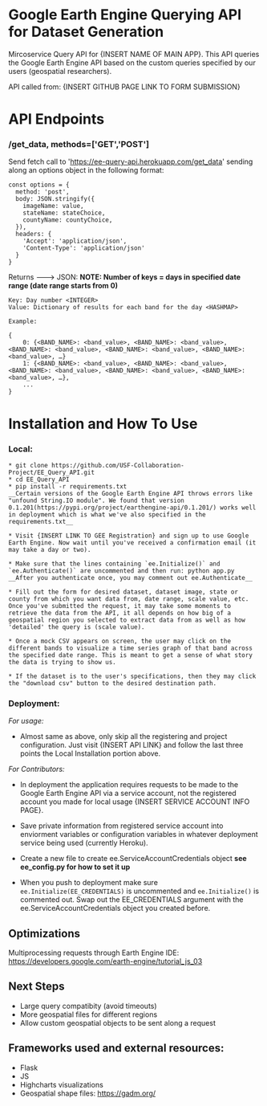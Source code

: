 # Google Earth Engine Querying API for Dataset Generation

Mircoservice Query API for {INSERT NAME OF MAIN APP}. This API queries the Google Earth Engine API based on the custom queries specified by our users (geospatial researchers).

API called from: {INSERT GITHUB PAGE LINK TO FORM SUBMISSION}

# API Endpoints

### /get_data, methods=['GET','POST']

Send fetch call to 'https://ee-query-api.herokuapp.com/get_data' sending along an options object in the following format:

    const options = {
      method: 'post',
      body: JSON.stringify({
        imageName: value,
        stateName: stateChoice,
        countyName: countyChoice,
      }),
      headers: {
        'Accept': 'application/json',
        'Content-Type': 'application/json'
      }
    }

Returns ---> JSON:
__NOTE: Number of keys = days in specified date range (date range starts from 0)__

    Key: Day number <INTEGER>
    Value: Dictionary of results for each band for the day <HASHMAP>

    Example:

    {
        0: {<BAND_NAME>: <band_value>, <BAND_NAME>: <band_value>, <BAND_NAME>: <band_value>, <BAND_NAME>: <band_value>, <BAND_NAME>:<band_value>, …}
        1: {<BAND_NAME>: <band_value>, <BAND_NAME>: <band_value>, <BAND_NAME>: <band_value>, <BAND_NAME>: <band_value>, <BAND_NAME>: <band_value>, …},
        ...
    }


# Installation and How To Use

### Local:
    * git clone https://github.com/USF-Collaboration-Project/EE_Query_API.git
    * cd EE_Query_API
    * pip install -r requirements.txt
    __Certain versions of the Google Earth Engine API throws errors like "unfound String.IO module". We found that version 0.1.201(https://pypi.org/project/earthengine-api/0.1.201/) works well in deployment which is what we've also specified in the requirements.txt__

    * Visit {INSERT LINK TO GEE Registration} and sign up to use Google Earth Engine. Now wait until you've received a confirmation email (it may take a day or two).

    * Make sure that the lines containing `ee.Initialize()` and `ee.Authenticate()` are uncommented and then run: python app.py __After you authenticate once, you may comment out ee.Authenticate__

    * Fill out the form for desired dataset, dataset image, state or county from which you want data from, date range, scale value, etc. Once you've submitted the request, it may take some moments to retrieve the data from the API, it all depends on how big of a geospatial region you selected to extract data from as well as how 'detailed' the query is (scale value).

    * Once a mock CSV appears on screen, the user may click on the different bands to visualize a time series graph of that band across the specified date range. This is meant to get a sense of what story the data is trying to show us.

    * If the dataset is to the user's specifications, then they may click the "download csv" button to the desired destination path.

### Deployment:

*For usage:*
* Almost same as above, only skip all the registering and project configuration. Just visit {INSERT API LINK} and follow the last three points the Local Installation portion above.

*For Contributors:*
* In deployment the application requires requests to be made to the Google Earth Engine API via a service account, not the registered account you made for local usage {INSERT SERVICE ACCOUNT INFO PAGE}.

* Save private information from registered service account into enviorment variables or configuration variables in whatever deployment service being used (currently Heroku).

* Create a new file to create ee.ServiceAccountCredentials object __see ee_config.py for how to set it up__

* When you push to deployment make sure `ee.Initialize(EE_CREDENTIALS)` is uncommented and `ee.Initialize()` is commented out. Swap out the EE_CREDENTIALS argument with the ee.ServiceAccountCredentials object you created before.


## Optimizations
Multiprocessing requests through Earth Engine IDE:
https://developers.google.com/earth-engine/tutorial_js_03


## Next Steps
* Large query compatibity (avoid timeouts)
* More geospatial files for different regions
* Allow custom geospatial objects to be sent along a request

## Frameworks used and external resources:
* Flask
* JS
* Highcharts visualizations
* Geospatial shape files: https://gadm.org/
